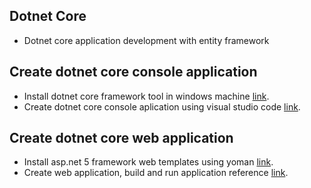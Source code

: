 ## Dotnet Core
* Dotnet core application development with entity framework

## Create dotnet core console application
* Install dotnet core framework tool in windows machine [link](https://www.microsoft.com/net/core#windowsvs2015).
* Create dotnet core console aplication using visual studio code [link](https://code.visualstudio.com/docs/runtimes/dotnet).

## Create dotnet core web application
* Install asp.net 5 framework web templates using yoman [link](https://docs.microsoft.com/en-us/aspnet/core/client-side/yeoman).
* Create web application, build and run application reference [link](https://docs.microsoft.com/en-us/aspnet/core/tutorials/your-first-mac-aspnet).
